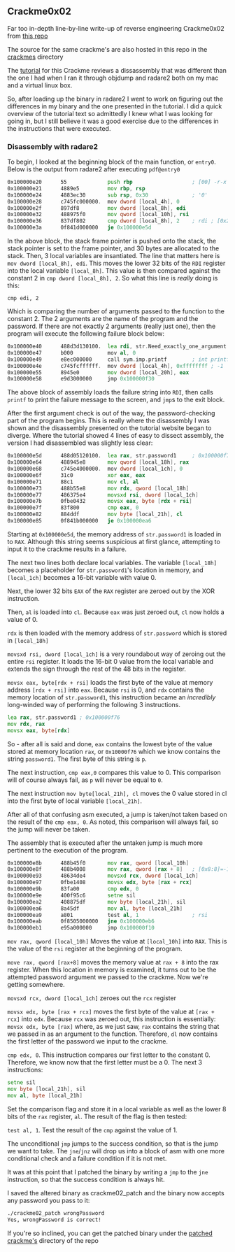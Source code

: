 ## Crackme0x02

Far too in-depth line-by-line write-up of reverse engineering Crackme0x02 from [this repo](https://github.com/leotindall/crackmes)

The source for the same crackme's are also hosted in this repo in the [crackmes](/crackmes) directory

The [tutorial](https://leotindall.com/tutorial/an-intro-to-x86_64-reverse-engineering/) for this Crackme reviews a dissassembly that was different than the one I had when I ran it through objdump and radare2 both on my mac and a virtual linux box.

So, after loading up the binary in radare2 I went to work on figuring out the differences in my binary and the one presented in the tutorial. I did a quick overview of the tutorial text so admittedly I knew what I was looking for going in, but I still believe it was a good exercise due to the differences in the instructions that were executed.

### Disassembly with radare2 ###

To begin, I looked at the beginning block of the main function, or `entry0`. Below is the output from radare2 after executing `pdf@entry0`

```asm
0x100000e20      55             push rbp                   ; [00] -r-x section size 281 named 0.__TEXT.__text
0x100000e21      4889e5         mov rbp, rsp
0x100000e24      4883ec30       sub rsp, 0x30              ; '0'
0x100000e28      c745fc000000.  mov dword [local_4h], 0
0x100000e2f      897df8         mov dword [local_8h], edi
0x100000e32      488975f0       mov qword [local_10h], rsi
0x100000e36      837df802       cmp dword [local_8h], 2    ; rdi ; [0x2:4]=-1
0x100000e3a      0f841d000000   je 0x100000e5d
```
In the above block, the stack frame pointer is pushed onto the stack, the stack pointer is set to the frame pointer, and 30 bytes are allocated to the stack. Then, 3 local variables are insantiated. The line that matters here is `mov dword [local_8h], edi`. This moves the lower 32 bits of the `RDI` register into the local variable `[local_8h]`. This value is then compared against the constant 2 in `cmp dword [local_8h], 2`. So what this line is *really* doing is this:

`cmp edi, 2`

Which is comparing the number of arguments passed to the function to the constant 2. The 2 arguments are the name of the program and the password. If there are not exactly 2 arguments (really just one), then the program will execute the following failure block below:

```asm
0x100000e40      488d3d130100.  lea rdi, str.Need_exactly_one_argument. ; section.3.__TEXT.__cstring ; 0x100000f5a ; "Need exactly one argument.\n"
0x100000e47      b000           mov al, 0
0x100000e49      e8ec000000     call sym.imp.printf        ; int printf(const char *format)
0x100000e4e      c745fcffffff.  mov dword [local_4h], 0xffffffff ; -1
0x100000e55      8945e0         mov dword [local_20h], eax
0x100000e58      e9d3000000     jmp 0x100000f30
```

The above block of assembly loads the failure string into `RDI`, then calls `printf` to print the failure message to the screen, and `jmp`s to the exit block.

After the first argument check is out of the way, the password-checking part of the program begins. This is really where the disassembly I was shown and the disassembly presented on the tutorial website began to diverge. Where the tutorial showed 4 lines of easy to dissect assembly, the version I had disassembled was slightly less clear:

```asm
0x100000e5d      488d05120100.  lea rax, str.password1     ; 0x100000f76 ; "password1"
0x100000e64      488945e8       mov qword [local_18h], rax
0x100000e68      c745e4000000.  mov dword [local_1ch], 0
0x100000e6f      31c0           xor eax, eax
0x100000e71      88c1           mov cl, al
0x100000e73      488b55e8       mov rdx, qword [local_18h]
0x100000e77      486375e4       movsxd rsi, dword [local_1ch]
0x100000e7b      0fbe0432       movsx eax, byte [rdx + rsi]
0x100000e7f      83f800         cmp eax, 0
0x100000e82      884ddf         mov byte [local_21h], cl
0x100000e85      0f841b000000   je 0x100000ea6
```

Starting at `0x100000e5d`, the memory address of `str.password1` is loaded in to `RAX`. Although this string seems suspicious at first glance, attempting to input it to the crackme results in a failure. 

The next two lines both declare local variables. The variable `[local_18h]` becomes a placeholder for `str.password1`'s location in memory, and `[local_1ch]` becomes a 16-bit variable with value 0.

Next, the lower 32 bits `EAX` of the `RAX` register are zeroed out by the XOR instruction.

Then, `al` is loaded into `cl`. Because `eax` was just zeroed out, `cl` now holds a value of 0.

`rdx` is then loaded with the memory address of `str.password` which is stored in `[local_18h]`

`movsxd rsi, dword [local_1ch]` is a very roundabout way of zeroing out the entire `rsi` register. It loads the 16-bit 0 value from the local variable and extends the sign through the rest of the 48 bits in the register.

`movsx eax, byte[rdx + rsi]` loads the first byte of the value at memory address `[rdx + rsi]` into `eax`. Because `rsi` is 0, and `rdx` contains the memory location of `str.password1`, this instruction became an *incredibly* long-winded way of performing the following 3 instructions.

```asm
lea rax, str.password1 ; 0x100000f76
mov rdx, rax
movsx eax, byte[rdx]
```

So - after all is said and done, `eax` contains the lowest byte of the value stored at memory location `rax`, or `0x10000f76` which we know contains the string `password1`. The first byte of this string is `p`.

The next instruction, `cmp eax,0` compares this value to 0. This comparison will of course always fail, as `p` will never be equal to `0`.

The next instruction `mov byte[local_21h], cl` moves the 0 value stored in cl into the first byte of local variable `[local_21h]`. 

After all of that confusing asm executed, a jump is taken/not taken based on the result of the `cmp eax, 0`. As noted, this comparison will always fail, so the jump will never be taken.

The assembly that is executed after the untaken jump is much more pertinent to the execution of the program.

```asm
0x100000e8b      488b45f0       mov rax, qword [local_10h]
0x100000e8f      488b4008       mov rax, qword [rax + 8]   ; [0x8:8]=-1 ; 8
0x100000e93      48634de4       movsxd rcx, dword [local_1ch]
0x100000e97      0fbe1408       movsx edx, byte [rax + rcx]
0x100000e9b      83fa00         cmp edx, 0
0x100000e9e      400f95c6       setne sil
0x100000ea2      408875df       mov byte [local_21h], sil
0x100000ea6      8a45df         mov al, byte [local_21h]
0x100000ea9      a801           test al, 1                 ; rsi
0x100000eab      0f8505000000   jne 0x100000eb6
0x100000eb1      e95a000000     jmp 0x100000f10
```

`mov rax, qword [local_10h]` Moves the value at `[local_10h]` into `RAX`. This is the value of the `rsi` register at the beginning of the program.

`move rax, qword [rax+8]` moves the memory value at `rax + 8` into the rax register. When this location in memory is examined, it turns out to be the attempted password argument we passed to the crackme. Now we're getting somewhere.

`movsxd rcx, dword [local_1ch]` zeroes out the `rcx` register

`movsx edx, byte [rax + rcx]` moves the first byte of the value at `[rax + rcx]` into `edx`. Because `rcx` was zeroed out, this instruction is essentially:
`movsx edx, byte [rax]` where, as we just saw, `rax` contains the string that we passed in as an argument to the function. Therefore, `dl` now contains the first letter of the password we input to the crackme.

`cmp edx, 0`. This instruction compares our first letter to the constant 0. Therefore, we know now that the first letter must be a 0. The next 3 instructions:

```asm
setne sil
mov byte [local_21h], sil
mov al, byte [local_21h]
```

Set the comparison flag and store it in a local variable as well as the lower 8 bits of the `rax` register, `al`. The result of the flag is then tested:

`test al, 1`. Test the result of the `cmp` against the value of 1. 

The unconditional `jmp` jumps to the success condition, so that is the jump we want to take. The `jne`/`jnz` will drop us into a block of asm with one more conditional check and a failure condition if it is not met. 

It was at this point that I patched the binary by writing a `jmp` to the `jne` instruction, so that the success condition is always hit. 

I saved the altered binary as crackme02_patch and the binary now accepts any password you pass to it:

```bash
./crackme02_patch wrongPassword
Yes, wrongPassword is correct!
```

If you're so inclined, you can get the patched binary under the [patched crackme's](/patchedCrackmes) directory of the repo
